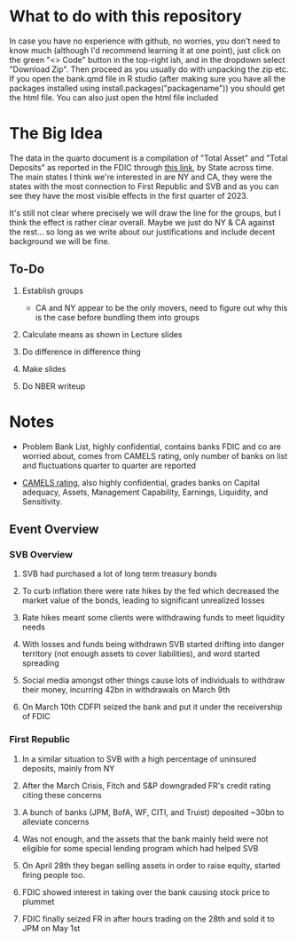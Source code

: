 # What to do with this repository

In case you have no experience with github, no worries, you don't need to know much (although I'd recommend learning it at one point), just click on the green "<> Code" button in the top-right ish, and in the dropdown select "Download Zip". Then proceed as you usually do with unpacking the zip etc. If you open the bank.qmd file in R studio (after making sure you have all the packages installed using install.packages("packagename")) you should get the html file. You can also just open the html file included

# The Big Idea

The data in the quarto document is a compilation of "Total Asset" and "Total Deposits" as reported in the FDIC through [this link](https://state-tables.fdic.gov/), by State across time. The main states I think we're interested in are NY and CA, they were the states with the most connection to First Republic and SVB and as you can see they have the most visible effects in the first quarter of 2023.

It's still not clear where precisely we will draw the line for the groups, but I think the effect is rather clear overall. Maybe we just do NY & CA against the rest... so long as we write about our justifications and include decent background we will be fine.

## To-Do

1. Establish groups
	- CA and NY appear to be the only movers, need to figure out why this is the case before bundling them into groups

2. Calculate means as shown in Lecture slides

3. Do difference in difference thing

4. Make slides

5. Do NBER writeup

# Notes

- Problem Bank List, highly confidential, contains banks FDIC and co are worried about, comes from CAMELS rating, only number of banks on list and fluctuations quarter to quarter are reported

- [CAMELS rating](https://en.wikipedia.org/wiki/CAMELS_rating_system), also highly confidential, grades banks on Capital adequacy, Assets, Management Capability, Earnings, Liquidity, and Sensitivity.

## Event Overview

### SVB Overview

1. SVB had purchased a lot of long term treasury bonds

2. To curb inflation there were rate hikes by the fed which decreased the market value of the bonds, leading to significant unrealized losses

3. Rate hikes meant some clients were withdrawing funds to meet liquidity needs

4. With losses and funds being withdrawn SVB started drifting into danger territory (not enough assets to cover liabilities), and word started spreading

5. Social media amongst other things cause lots of individuals to withdraw their money, incurring 42bn in withdrawals on March 9th

6. On March 10th CDFPI seized the bank and put it under the receivership of FDIC

### First Republic

1. In a similar situation to SVB with a high percentage of uninsured deposits, mainly from NY

2. After the March Crisis, Fitch and S&P downgraded FR's credit rating citing these concerns

3. A bunch of banks (JPM, BofA, WF, CITI, and Truist) deposited ~30bn to alleviate concerns

4. Was not enough, and the assets that the bank mainly held were not eligible for some special lending program which had helped SVB

5. On April 28th they began selling assets in order to raise equity, started firing people too.

6. FDIC showed interest in taking over the bank causing stock price to plummet

7. FDIC finally seized FR in after hours trading on the 28th and sold it to JPM on May 1st
